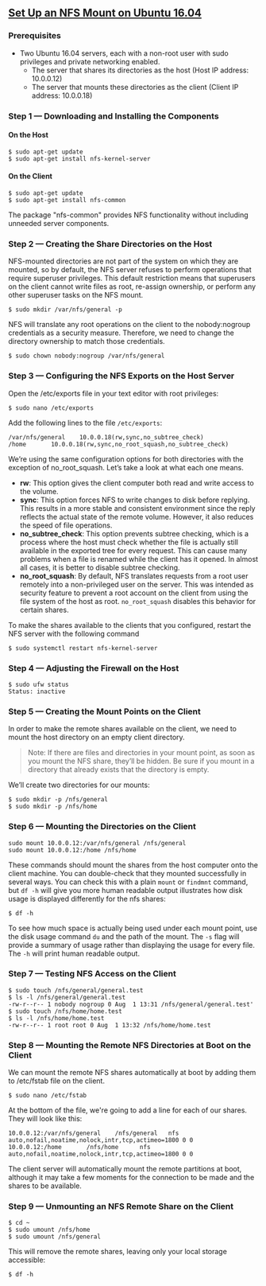 ## [Set Up an NFS Mount on Ubuntu 16.04](https://www.digitalocean.com/community/tutorials/how-to-set-up-an-nfs-mount-on-ubuntu-16-04)

### Prerequisites

* Two Ubuntu 16.04 servers, each with a non-root user with sudo privileges and private networking enabled.
  * The server that shares its directories as the host (Host IP address: 10.0.0.12)
  * The server that mounts these directories as the client (Client IP address: 10.0.0.18)
 
### Step 1 — Downloading and Installing the Components

#### On the Host

```
$ sudo apt-get update
$ sudo apt-get install nfs-kernel-server
```

#### On the Client

```
$ sudo apt-get update
$ sudo apt-get install nfs-common
```
The package "nfs-common" provides NFS functionality without including unneeded server components. 

### Step 2 — Creating the Share Directories on the Host

NFS-mounted directories are not part of the system on which they are mounted, so by default, the NFS server refuses to perform 
operations that require superuser privileges. This default restriction means that superusers on the client cannot write files 
as root, re-assign ownership, or perform any other superuser tasks on the NFS mount.

```
$ sudo mkdir /var/nfs/general -p
```
NFS will translate any root operations on the client to the nobody:nogroup credentials as a security measure. Therefore, we need to change the directory ownership to match those credentials.

```
$ sudo chown nobody:nogroup /var/nfs/general
```

### Step 3 — Configuring the NFS Exports on the Host Server

Open the /etc/exports file in your text editor with root privileges:
```
$ sudo nano /etc/exports
```
Add the following lines to the file ```/etc/exports```:
```
/var/nfs/general    10.0.0.18(rw,sync,no_subtree_check)
/home       10.0.0.18(rw,sync,no_root_squash,no_subtree_check)
```

We’re using the same configuration options for both directories with the exception of no_root_squash. Let’s take a look at what each one means.

* **rw**: This option gives the client computer both read and write access to the volume.
* **sync**: This option forces NFS to write changes to disk before replying. This results in a more stable and consistent environment since the reply reflects the actual state of the remote volume. However, it also reduces the speed of file operations.
* **no_subtree_check**: This option prevents subtree checking, which is a process where the host must check whether the file is actually still available in the exported tree for every request. This can cause many problems when a file is renamed while the client has it opened. In almost all cases, it is better to disable subtree checking.
* **no_root_squash**: By default, NFS translates requests from a root user remotely into a non-privileged user on the server. This was intended as security feature to prevent a root account on the client from using the file system of the host as root. ```no_root_squash``` disables this behavior for certain shares.

To make the shares available to the clients that you configured, restart the NFS server with the following command
```
$ sudo systemctl restart nfs-kernel-server
```

### Step 4 — Adjusting the Firewall on the Host

```
$ sudo ufw status
Status: inactive
```

### Step 5 — Creating the Mount Points on the Client

In order to make the remote shares available on the client, we need to mount the host directory on an empty client directory.

> Note: If there are files and directories in your mount point, as soon as you mount the NFS share, they’ll be hidden. 
> Be sure if you mount in a directory that already exists that the directory is empty.

We’ll create two directories for our mounts:
```
$ sudo mkdir -p /nfs/general
$ sudo mkdir -p /nfs/home
```

### Step 6 — Mounting the Directories on the Client

```
sudo mount 10.0.0.12:/var/nfs/general /nfs/general
sudo mount 10.0.0.12:/home /nfs/home
```

These commands should mount the shares from the host computer onto the client machine. You can double-check that they mounted successfully in several ways. You can check this with a plain ```mount``` or ```findmnt``` command, but ```df -h``` will give you more human readable output illustrates how disk usage is displayed differently for the nfs shares:

```
$ df -h
```

To see how much space is actually being used under each mount point, use the disk usage command ```du``` and the path of the mount. The ```-s``` flag will provide a summary of usage rather than displaying the usage for every file. The ```-h``` will print human readable output.

### Step 7 — Testing NFS Access on the Client

```
$ sudo touch /nfs/general/general.test
$ ls -l /nfs/general/general.test
-rw-r--r-- 1 nobody nogroup 0 Aug  1 13:31 /nfs/general/general.test'
$ sudo touch /nfs/home/home.test
$ ls -l /nfs/home/home.test
-rw-r--r-- 1 root root 0 Aug  1 13:32 /nfs/home/home.test
```

### Step 8 — Mounting the Remote NFS Directories at Boot on the Client

We can mount the remote NFS shares automatically at boot by adding them to /etc/fstab file on the client.

```
$ sudo nano /etc/fstab
```

At the bottom of the file, we're going to add a line for each of our shares. They will look like this:

```
10.0.0.12:/var/nfs/general    /nfs/general   nfs auto,nofail,noatime,nolock,intr,tcp,actimeo=1800 0 0
10.0.0.12:/home       /nfs/home      nfs auto,nofail,noatime,nolock,intr,tcp,actimeo=1800 0 0
```
The client server will automatically mount the remote partitions at boot, although it may take a few moments for the connection to be made and the shares to be available.

### Step 9 — Unmounting an NFS Remote Share on the Client

```
$ cd ~
$ sudo umount /nfs/home
$ sudo umount /nfs/general
```
This will remove the remote shares, leaving only your local storage accessible:

```
$ df -h
```


